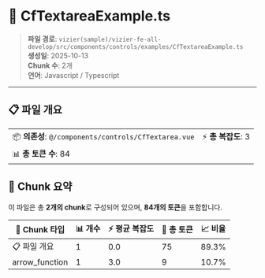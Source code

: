 # 📄 CfTextareaExample.ts

> **파일 경로**: `vizier(sample)/vizier-fe-all-develop/src/components/controls/examples/CfTextareaExample.ts`  
> **생성일**: 2025-10-13  
> **Chunk 수**: 2개  
> **언어**: Javascript / Typescript
---


## 📋 파일 개요

| | |
|--|--|
| 📦 **의존성**: `@/components/controls/CfTextarea.vue` | ⚡ **총 복잡도**: 3 |
| 📊 **총 토큰 수**: 84 |  |






## 🧩 Chunk 요약

이 파일은 총 **2개의 chunk**로 구성되어 있으며, **84개의 토큰**을 포함합니다.

| 🧩 Chunk 타입 | 📊 개수 | ⚡ 평균 복잡도 | 📝 총 토큰 | 📈 비율 |
|---------------|--------|-------------|----------|--------|
| 📋 파일 개요 | 1 | 0.0 | 75 | 89.3% |
| arrow_function | 1 | 3.0 | 9 | 10.7% |


